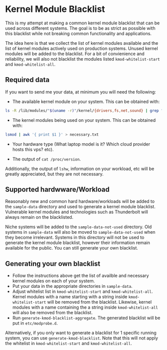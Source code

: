 # Kernel Module Blacklist

This is my attempt at making a common kernel module blacklist that can be used across different systems.
The goal is to be as strict as possible with this blacklist while not breaking common functionality and applications.

The idea here is that we collect the list of kernel modules available and the list of kernel modules actively used on production systems. Unused kernel modules will be added to the blacklist. For a bit of convienience and reliability, we will also not blacklist the modules listed `kmod-whitelist-start` and `kmod-whitelist-all`.

## Required data

If you want to send me your data, at minimum you will need the following:

- The available kernel module on your system. This can be obtained with:

```bash
ls -R /lib/modules/"$(uname -r)"/kernel/{drivers,fs,net,sound} | grep "\.ko" | sed 's/.ko.xz//g' | sed 's/.ko.zst//g' > blacklist.txt
```

- The kernel modules being used on your system. This can be obtained with:

```bash
lsmod | awk '{ print $1 }' > necessary.txt
```

- Your hardware type (What laptop model is it? Which cloud provider hosts this vps? etc).

- The output of `cat /proc/version`.

Additionally, the output of `lshw`, information on your workload, etc will be greatly appreciated, but they are not necessary.

## Supported hardwware/Workload

Reasonably new and common hard hardware/workloads will be added to the `sample-data` directory and used to generate a kernel module blacklist. Vulnerable kernel modules and technologies such as Thunderbolt will always remain on the blacklisted.

Niche systems will be added to the `sample-data-not-used` directory. Old systems in `sample-data` will also be moved to `sample-data-not-used` when they become irrelevant. Systems in this directory will not be used to generate the kernel module blacklist, however their information remain available for the public. You can still generate your own blacklist.

## Generating your own blacklist

- Follow the instructions above get the list of availble and necessary kernel modules on each of your system.
- Put your data in the appropriate directories in `sample-data`.
- Adjust whitelist list in `kmod-whitelist-start` and `kmod-whitelist-all`. Kernel modules with a name starting with a string inside `kmod-whitelist-start` will be removed from the blacklist. Likewise, kernel modules with a name containing the a string inside `kmod-whitelist-all` will also be removed from the blacklist.
- Run `generate-kmod-blacklist-aggregate`. The generated blacklist will be put in `etc/modprobe.d`.

Alternatively, if you only want to generate a blacklist for 1 specific running system, you can use `generate-kmod-blacklist`. Note that this will not apply the whitelist in `kmod-whitelist-start` and `kmod-whitelist-all`.
